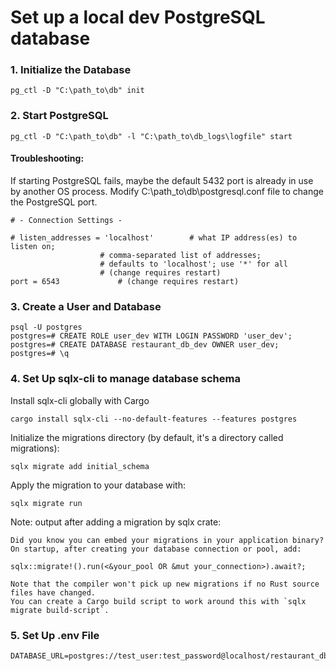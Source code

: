# Set up a local dev PostgreSQL database 

### 1. Initialize the Database
```console
pg_ctl -D "C:\path_to\db" init
```

### 2. Start PostgreSQL
```console
pg_ctl -D "C:\path_to\db" -l "C:\path_to\db_logs\logfile" start
```

#### Troubleshooting:
If starting PostgreSQL fails, maybe the default 5432 port is already in use by another OS process.
Modify C:\path_to\db\postgresql.conf file to change the PostgreSQL port.
```
# - Connection Settings -

# listen_addresses = 'localhost'		# what IP address(es) to listen on;
					# comma-separated list of addresses;
					# defaults to 'localhost'; use '*' for all
					# (change requires restart)
port = 6543				# (change requires restart)
```

### 3. Create a User and Database
```console
psql -U postgres
postgres=# CREATE ROLE user_dev WITH LOGIN PASSWORD 'user_dev';
postgres=# CREATE DATABASE restaurant_db_dev OWNER user_dev;
postgres=# \q
```
### 4. Set Up sqlx-cli to manage database schema

Install sqlx-cli globally with Cargo
```console
cargo install sqlx-cli --no-default-features --features postgres
```

Initialize the migrations directory (by default, it's a directory called migrations):
```console
sqlx migrate add initial_schema
```
Apply the migration to your database with:
```console
sqlx migrate run
```

Note: output after adding a migration by sqlx crate:
```
Did you know you can embed your migrations in your application binary?
On startup, after creating your database connection or pool, add:

sqlx::migrate!().run(<&your_pool OR &mut your_connection>).await?;

Note that the compiler won't pick up new migrations if no Rust source files have changed.
You can create a Cargo build script to work around this with `sqlx migrate build-script`.
```

### 5. Set Up .env File
```console
DATABASE_URL=postgres://test_user:test_password@localhost/restaurant_db
```